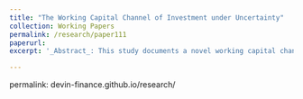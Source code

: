 ```yaml
---
title: "The Working Capital Channel of Investment under Uncertainty"
collection: Working Papers
permalink: /research/paper111
paperurl: 
excerpt: '_Abstract_: This study documents a novel working capital channel of investment under uncertainty, wherein uncertainty affects investment not through adjustment costs or irreversibility but through working capital and cash flows. The uncertainty comes from a prevalent supply chain phenomenon known as the bullwhip effect, where demand volatility is amplified upstream along the supply chain from retailers to raw materials suppliers.'

---
```


permalink: devin-finance.github.io/research/

